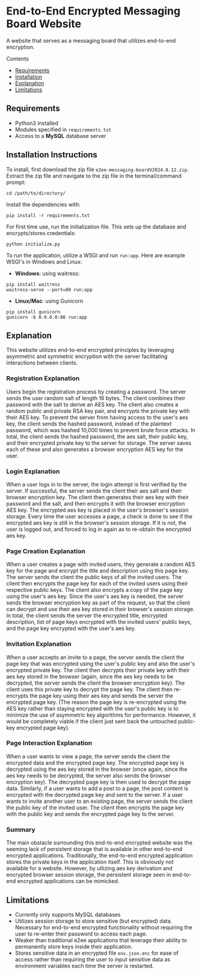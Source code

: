 # End-to-End Encrypted Messaging Board Website
A website that serves as a messaging board that utilizes end-to-end encryption.

Contents
- [Requirements](#requirements)
- [Installation](#installation-instructions)
- [Explanation](#explanation)
- [Limitations](#limitations)

## Requirements
- Python3 installed
- Modules specified in `requirements.txt`
- Access to a __MySQL__ database server

## Installation Instructions
To install, first download the zip file `e2ee-messaging-boardV2024.8.12.zip`.
Extract the zip file and navigate to the zip file in the terminal/command prompt:
```
cd /path/to/directory/
```

Install the dependencies with:
```
pip install -r requirements.txt
```
For first time use, run the initialization file. This sets up the database and encrypts/stores credentials:
```
python initialize.py
```
To run the application, utilize a WSGI and run `run:app`. Here are example WSGI's in Windows and Linux:
- __Windows__: using waitress:
```
pip install waitress
waitress-serve --port=80 run:app
```
- __Linux/Mac__: using Gunicorn
```
pip install gunicorn
gunicorn -b 0.0.0.0:80 run:app
```

## Explanation
This website utilizes end-to-end encrypted principles by leveraging asymmetric and symmetric encryption with the server facilitating interactions between clients.

### Registration Explanation
Users begin the registration process by creating a password. The server sends the user random salt of length 16 bytes. The client combines their password with the salt to derive an AES key. The client also creates a random public and private RSA key pair, and encrypts the private key with their AES key. To prevent the server from having access to the user's aes key, the client sends the hashed password, instead of the plaintext password, which was hashed 10,000 times to prevent brute force attacks. In total, the client sends the hashed password, the aes salt, their public key, and their encrypted private key to the server for storage. The server saves each of these and also generates a browser encryption AES key for the user.

### Login Explanation
When a user logs in to the server, the login attempt is first verified by the server. If successful, the server sends the client their aes salt and their browser encryption key. The client then generates their aes key with their password and the salt, and then encrypts it with the browser encryption AES key. The encrypted aes key is placed in the user's browser's session storage. Every time the user accesses a page, a check is done to see if the encrypted aes key is still in the browser's session storage. If it is not, the user is logged out, and forced to log in again as to re-obtain the encrypted aes key.

### Page Creation Explanation
When a user creates a page with invited users, they generate a random AES key for the page and encrypt the title and description using this page key. The server sends the client the public keys of all the invited users. The client then encrypts the page key for each of the invited users using their respective public keys. The client also encrypts a copy of the page key using the user's aes key. Since the user's aes key is needed, the server sends the browser encryption key as part of the request, so that the client can decrypt and use their aes key stored in their browser's session storage. In total, the client sends the server the encrypted title, encrypted description, list of page keys encrypted with the invited users' public keys, and the page key encrypted with the user's aes key.

### Invitation Explanation
When a user accepts an invite to a page, the server sends the client the page key that was encrypted using the user's public key and also the user's encrypted private key. The client then decrypts their private key with their aes key stored in the browser (again, since the aes key needs to be decrypted, the server sends the client the browser encryption key). The client uses this private key to decrypt the page key. The client then re-encrypts the page key using their aes key and sends the server the encrypted page key. (The reason the page key is re-encrypted using the AES key rather than staying encrypted with the user's public key is to minimize the use of asymmetric key algorithms for performance. However, it would be completely viable if the client just sent back the untouched public-key encrypted page key).

### Page Interaction Explanation
When a user wants to view a page, the server sends the client the encrypted data and the encrypted page key. The encrypted page key is decrypted using the aes key stored in the browser (once again, since the aes key needs to be decrypted, the server also sends the browser encryption key). The decrypted page key is then used to decrypt the page data. Similarly, if a user wants to add a post to a page, the post content is encrypted with the decrypted page key and sent to the server. If a user wants to invite another user to an existing page, the server sends the client the public key of the invited user. The client then encrypts the page key with the public key and sends the encrypted page key to the server.

### Summary
The main obstacle surrounding this end-to-end encrypted website was the seeming lack of persistent storage that is available in other end-to-end encrypted applications. Traditionally, the end-to-end encrypted application stores the private keys in the application itself. This is obviously not available for a website. However, by utlizing aes key derivation and encrypted browser session storage, the persistent storage seen in end-to-end encrypted applications can be mimicked.

## Limitations
- Currently only supports MySQL databases
- Utilizes session storage to store sensitive (but encrypted) data. Necessary for end-to-end encrypted functionality without requiring the user to re-enter their password to access each page.
- Weaker than traditional e2ee applications that leverage their ability to permanently store keys inside their application.
- Stores sensitive data in an encrypted file `env.json.enc` for ease of access rather than requiring the user to input sensitive data as environment variables each time the server is restarted.
